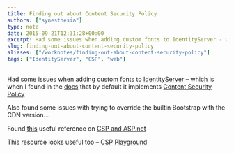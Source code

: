 ```yaml
---
title: Finding out about Content Security Policy
authors: ["synesthesia"]
type: note
date: 2015-09-21T12:31:28+00:00
excerpt: Had some issues when adding custom fonts to IdentityServer - which is when I found in the docs that by default it implements Content Security Policy
slug: finding-out-about-content-security-policy 
aliases: ["/worknotes/finding-out-about-content-security-policy"]
tags: ["IdentityServer", "CSP", "web"]
---
```

Had some issues when adding custom fonts to [IdentityServer][1] &#8211; which is when I found in the [docs][2] that by default it implements [Content Security Policy][3]

Also found some issues with trying to override the builtin Bootstrap with the CDN version&#8230;

Found [this][4] useful reference on [CSP and ASP.net][4]

This resource looks useful too &#8211; [CSP Playground][5]

 [1]: https://identityserver.github.io/
 [2]: https://identityserver.github.io/Documentation/docs/advanced/csp.html
 [3]: https://content-security-policy.com/
 [4]: https://rehansaeed.com/content-security-policy-for-asp-net-mvc/
 [5]: https://www.cspplayground.com/
